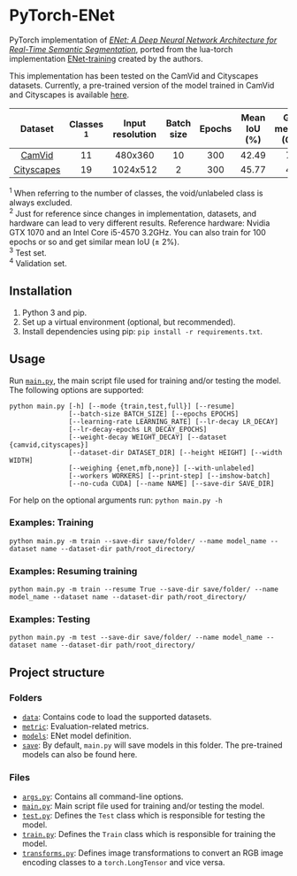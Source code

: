 # PyTorch-ENet

PyTorch implementation of [*ENet: A Deep Neural Network Architecture for Real-Time Semantic Segmentation*](https://arxiv.org/abs/1606.02147), ported from the lua-torch implementation [ENet-training](https://github.com/e-lab/ENet-training) created by the authors.

This implementation has been tested on the CamVid and Cityscapes datasets. Currently, a pre-trained version of the model trained in CamVid and Cityscapes is available [here](https://github.com/davidtvs/PyTorch-ENet/tree/master/save).


|                                Dataset                               | Classes <sup>1</sup> | Input resolution | Batch size | Epochs | Mean IoU (%) | GPU memory (GiB) | Training time (hours)<sup>2</sup> |
|:--------------------------------------------------------------------:|:--------------------:|:----------------:|:----------:|:------:|:------------:|:---------------:|:---------------------------------:|
| [CamVid](http://mi.eng.cam.ac.uk/research/projects/VideoRec/CamVid/) |          11          |      480x360     |     10     |   300  |     42.49    |       7.4       |                 1                 |
|           [Cityscapes](https://www.cityscapes-dataset.com/)          |          19          |     1024x512     |      2     |   300  |     45.77    |       4.3       |                 25                |

<sup>1</sup> When referring to the number of classes, the void/unlabeled class is always excluded.<br/>
<sup>2</sup> Just for reference since changes in implementation, datasets, and hardware can lead to very different results. Reference hardware: Nvidia GTX 1070 and an Intel Core i5-4570 3.2GHz. You can also train for 100 epochs or so and get similar mean IoU (± 2%).<br/>
<sup>3</sup> Test set.<br/>
<sup>4</sup> Validation set.


## Installation

1. Python 3 and pip.
2. Set up a virtual environment (optional, but recommended).
3. Install dependencies using pip: ``pip install -r requirements.txt``.


## Usage

Run [``main.py``](https://github.com/davidtvs/PyTorch-ENet/blob/master/main.py), the main script file used for training and/or testing the model. The following options are supported:

```
python main.py [-h] [--mode {train,test,full}] [--resume]
               [--batch-size BATCH_SIZE] [--epochs EPOCHS]
               [--learning-rate LEARNING_RATE] [--lr-decay LR_DECAY]
               [--lr-decay-epochs LR_DECAY_EPOCHS]
               [--weight-decay WEIGHT_DECAY] [--dataset {camvid,cityscapes}]
               [--dataset-dir DATASET_DIR] [--height HEIGHT] [--width WIDTH]
               [--weighing {enet,mfb,none}] [--with-unlabeled]
               [--workers WORKERS] [--print-step] [--imshow-batch]
               [--no-cuda CUDA] [--name NAME] [--save-dir SAVE_DIR]
```

For help on the optional arguments run: ``python main.py -h``


### Examples: Training

```
python main.py -m train --save-dir save/folder/ --name model_name --dataset name --dataset-dir path/root_directory/
```


### Examples: Resuming training

```
python main.py -m train --resume True --save-dir save/folder/ --name model_name --dataset name --dataset-dir path/root_directory/
```


### Examples: Testing

```
python main.py -m test --save-dir save/folder/ --name model_name --dataset name --dataset-dir path/root_directory/
```


## Project structure

### Folders

- [``data``](https://github.com/davidtvs/PyTorch-ENet/tree/master/data): Contains code to load the supported datasets.
- [``metric``](https://github.com/davidtvs/PyTorch-ENet/tree/master/metric): Evaluation-related metrics.
- [``models``](https://github.com/davidtvs/PyTorch-ENet/tree/master/models): ENet model definition.
- [``save``](https://github.com/davidtvs/PyTorch-ENet/tree/master/save): By default, ``main.py`` will save models in this folder. The pre-trained models can also be found here.

### Files

- [``args.py``](https://github.com/davidtvs/PyTorch-ENet/blob/master/args.py): Contains all command-line options.
- [``main.py``](https://github.com/davidtvs/PyTorch-ENet/blob/master/main.py): Main script file used for training and/or testing the model.
- [``test.py``](https://github.com/davidtvs/PyTorch-ENet/blob/master/test.py): Defines the ``Test`` class which is responsible for testing the model.
- [``train.py``](https://github.com/davidtvs/PyTorch-ENet/blob/master/train.py): Defines the ``Train`` class which is responsible for training the model.
- [``transforms.py``](https://github.com/davidtvs/PyTorch-ENet/blob/master/transforms.py): Defines image transformations to convert an RGB image encoding classes to a ``torch.LongTensor`` and vice versa.
